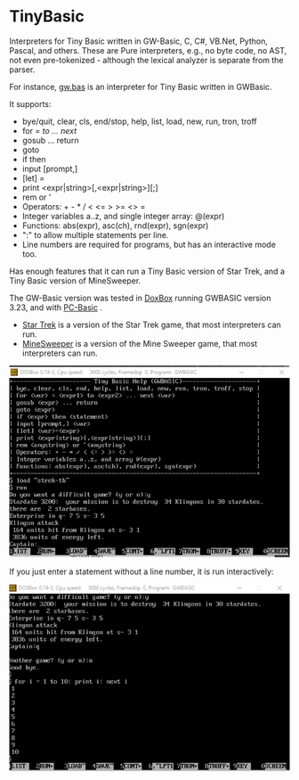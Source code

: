 # TinyBasic
Interpreters for Tiny Basic written in GW-Basic, C, C#, VB.Net, Python, Pascal, and others. 
These are Pure interpreters, e.g., no byte code, no AST, not even pre-tokenized - although the lexical analyzer is separate from the parser.

For instance, [gw.bas](GW-Basic/gw.bas) is an interpreter for Tiny Basic written in GWBasic.

It supports:
- bye/quit, clear, cls, end/stop, help, list, load, new, run, tron, troff
- for <var> = <expr1> to <expr2> ... next <var>
- gosub <expr> ... return
- goto <expr>
- if <expr> then <statement>
- input [prompt,] <var>
- [let] <var>=<expr>
- print <expr|string>[,<expr|string>][;]
- rem <anystring> or '<anystring>
- Operators: + - * / < <= > >= <> =
- Integer variables a..z, and single integer array: @(expr)
- Functions: abs(expr), asc(ch), rnd(expr), sgn(expr)
- ":" to allow multiple statements per line.
- Line numbers are required for programs, but has an interactive mode too.

Has enough features that it can run a Tiny Basic version of Star Trek, and a Tiny Basic version of MineSweeper.

The GW-Basic version was tested in [DoxBox](https://www.dosbox.com) running GWBASIC version 3.23, and with [PC-Basic](https://robhagemans.github.io/pcbasic/) .

- [Star Trek](samples/strek-tb.bas) is a version of the Star Trek game, that most interpreters can run.
- [MineSweeper](samples/minesweeper.bas) is a version of the Mine Sweeper game, that most interpreters can run.

![Tiny Basic](images/TinyBasicRunningStarTrek.png)

If you just enter a statement without a line number, it is run interactively:

![image](images/1liner.png)

